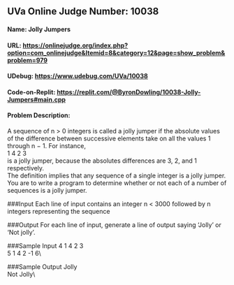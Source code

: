 ## UVa Online Judge Number: 10038
#### Name: Jolly Jumpers
#### URL: https://onlinejudge.org/index.php?option=com_onlinejudge&Itemid=8&category=12&page=show_problem&problem=979
#### UDebug: https://www.udebug.com/UVa/10038
#### Code-on-Replit: https://replit.com/@ByronDowling/10038-Jolly-Jumpers#main.cpp

#### Problem Description:
A sequence of n > 0 integers is called a jolly jumper if the absolute values of the difference between
successive elements take on all the values 1 through n − 1. For instance,\
1 4 2 3\
is a jolly jumper, because the absolutes differences are 3, 2, and 1 respectively. \
The definition implies that any sequence of a single integer is a jolly jumper. You are to write a program to determine whether or not each of a number of sequences is a jolly jumper.

###Input
Each line of input contains an integer n < 3000 followed by n integers representing the sequence

###Output
For each line of input, generate a line of output saying ‘Jolly’ or ‘Not jolly’.

###Sample Input
4 1 4 2 3\
5 1 4 2 -1 6\

###Sample Output
Jolly\
Not Jolly\
